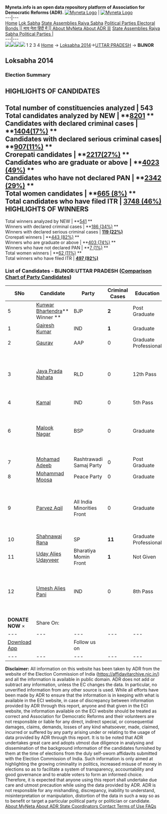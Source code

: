 **Myneta.info is an open data repository platform of Association for Democratic Reforms (ADR).**
[![Myneta Logo](https://www.myneta.info/lib/img/myneta-logo.png)](https://www.myneta.info/) | [![Myneta Logo](https://www.myneta.info/lib/img/adr-logo.png)](https://adrindia.org)  
---|---  
[Home](https://www.myneta.info/) [Lok Sabha](https://www.myneta.info/#ls "Lok Sabha") [ State Assemblies ](https://www.myneta.info/#sa "State Assemblies") [Rajya Sabha](https://www.myneta.info/#rs "Rajya Sabha") [Political Parties ](https://www.myneta.info/party "Political Parties") [ Electoral Bonds ](https://www.myneta.info/electoral_bonds "Electoral Bonds") [ || माय नेता हिंदी में || ](https://translate.google.co.in/translate?prev=hp&hl=en&js=y&u=www.myneta.info&sl=en&tl=hi&history_state0=) [ About MyNeta ](https://adrindia.org/content/about-myneta) [ About ADR ](https://adrindia.org/about-adr/who-we-are) [☰](javascript:void\(0\))
[ State Assemblies ](https://www.myneta.info/#sa "State Assemblies") [ Rajya Sabha ](https://www.myneta.info/#rs "Rajya Sabha") [ Political Parties ](https://www.myneta.info/party "Political Parties")
|   
---|---  
![](https://www.myneta.info/lib/img/banner/banner-1.png)![](https://www.myneta.info/lib/img/banner/banner-2.png)![](https://www.myneta.info/lib/img/banner/banner-3.png)![](https://www.myneta.info/lib/img/banner/banner-4.png)
1  2  3  4 
[Home](https://www.myneta.info/) → [Loksabha 2014](https://www.myneta.info/ls2014/)→[UTTAR PRADESH](https://www.myneta.info/ls2014/index.php?action=show_constituencies&state_id=24) → **BIJNOR**
### 
## Loksabha 2014
###  Election Summary 
HIGHLIGHTS OF CANDIDATES  
---  
Total number of constituencies analyzed |  543   
Total candidates analyzed by NEW | **[8201](https://www.myneta.info/ls2014/index.php?action=summary&subAction=candidates_analyzed&sort=candidate#summary) **  
Candidates with declared criminal cases | **[1404(17%)](https://www.myneta.info/ls2014/index.php?action=summary&subAction=crime&sort=candidate#summary) **  
Candidates with declared serious criminal cases| **[907(11%)](https://www.myneta.info/ls2014/index.php?action=summary&subAction=serious_crime&sort=candidate#summary) **  
Crorepati candidates | **[2217(27%)](https://www.myneta.info/ls2014/index.php?action=summary&subAction=crorepati&sort=candidate#summary) **  
Candidates who are graduate or above | **[4023 (49%)](https://www.myneta.info/ls2014/index.php?action=summary&subAction=education&sort=candidate#summary) **  
Candidates who have not declared PAN | **[2342 (29%)](https://www.myneta.info/ls2014/index.php?action=summary&subAction=without_pan&sort=candidate#summary) **  
Total women candidates | **[665 (8%)](https://www.myneta.info/ls2014/index.php?action=summary&subAction=women_candidate&sort=candidate#summary) **  
Total candidates who have filed ITR | [**3748 (46%)**](https://www.myneta.info/ls2014/index.php?action=summary&subAction=filed_itr&sort=candidate#summary)  
HIGHLIGHTS OF WINNERS  
---  
Total winners analyzed by NEW | **[541](https://www.myneta.info/ls2014/index.php?action=summary&subAction=winner_analyzed&sort=candidate#summary) **  
Winners with declared criminal cases | **[186 (34%)](https://www.myneta.info/ls2014/index.php?action=summary&subAction=winner_crime&sort=candidate#summary) **  
Winners with declared serious criminal cases | **[119 (22%)](https://www.myneta.info/ls2014/index.php?action=summary&subAction=winner_serious_crime&sort=candidate#summary)**  
Crorepati winners | **[443 (82%)](https://www.myneta.info/ls2014/index.php?action=summary&subAction=winner_crorepati&sort=candidate#summary) **  
Winners who are graduate or above | **[403 (74%)](https://www.myneta.info/ls2014/index.php?action=summary&subAction=winner_education&sort=candidate#summary) **  
Winners who have not declared PAN | **[7 (1%)](https://www.myneta.info/ls2014/index.php?action=summary&subAction=winner_without_pan&sort=candidate#summary) **  
Total women winners | **[62 (11%)](https://www.myneta.info/ls2014/index.php?action=summary&subAction=winner_women&sort=candidate#summary) **  
Total winners who have filed ITR | [**497 (92%)**](https://www.myneta.info/ls2014/index.php?action=summary&subAction=winner_filed_itr&sort=candidate#summary)  
### List of Candidates - BIJNOR:UTTAR PRADESH ([Comparison Chart of Party Candidates](https://www.myneta.info/ls2014/comparisonchart.php?constituency_id=513))
SNo | Candidate| Party| Criminal Cases| Education| Age| Total Assets| Liabilities  
---|---|---|---|---|---|---|---  
5  | [Kunwar Bhartendra](https://www.myneta.info/ls2014/candidate.php?candidate_id=1764)** Winner ** | BJP | **2** | Post Graduate| 50 | Rs 1,63,40,646 ~ 1 Crore+ | Rs 0 ~   
1  | [Gajresh Kumar](https://www.myneta.info/ls2014/candidate.php?candidate_id=1755) | IND | **1** | Graduate| 26 | Rs 2,66,000 ~ 2 Lacs+ | Rs 0 ~   
2  | [Gaurav](https://www.myneta.info/ls2014/candidate.php?candidate_id=687) | AAP | 0 | Graduate Professional| 40 | Rs 2,82,46,000 ~ 2 Crore+ | Rs 2,40,00,000 ~ 2 Crore+  
3  | [Jaya Prada Nahata](https://www.myneta.info/ls2014/candidate.php?candidate_id=688) | RLD | 0 | 12th Pass| 51 | ![](https://myneta.info/image_v2.php?myneta_folder=ls2014&candidate_id=688&col=ta) | ![](https://myneta.info/image_v2.php?myneta_folder=ls2014&candidate_id=688&col=lia)  
4  | [Kamal](https://www.myneta.info/ls2014/candidate.php?candidate_id=1757) | IND | 0 | 5th Pass| 44 | Rs 16,06,593 ~ 16 Lacs+ | Rs 0 ~   
6  | [Malook Nagar](https://www.myneta.info/ls2014/candidate.php?candidate_id=1763) | BSP | 0 | Graduate| 48 | ![](https://myneta.info/image_v2.php?myneta_folder=ls2014&candidate_id=1763&col=ta) | ![](https://myneta.info/image_v2.php?myneta_folder=ls2014&candidate_id=1763&col=lia)  
7  | [Mohamad Adeeb](https://www.myneta.info/ls2014/candidate.php?candidate_id=1756) | Rashtrawadi Samaj Party | 0 | Post Graduate| 68 | Rs 2,62,41,383 ~ 2 Crore+ | Rs 0 ~   
8  | [Mohammad Moosa](https://www.myneta.info/ls2014/candidate.php?candidate_id=1759) | Peace Party | 0 | Graduate| 41 | Rs 87,40,204 ~ 87 Lacs+ | Rs 0 ~   
9  | [Parvez Aqil](https://www.myneta.info/ls2014/candidate.php?candidate_id=1762) | All India Minorities Front | 0 | Graduate| 42 | ![](https://myneta.info/image_v2.php?myneta_folder=ls2014&candidate_id=1762&col=ta) | ![](https://myneta.info/image_v2.php?myneta_folder=ls2014&candidate_id=1762&col=lia)  
10  | [Shahnawaj Rana](https://www.myneta.info/ls2014/candidate.php?candidate_id=57) | SP | **11** | Graduate Professional| 41 | Rs 14,55,62,257 ~ 14 Crore+ | Rs 5,43,11,908 ~ 5 Crore+  
11  | [Uday Alies Udayveer](https://www.myneta.info/ls2014/candidate.php?candidate_id=1761) | Bharatiya Momin Front | **1** | Not Given| 54 | Rs 16,10,000 ~ 16 Lacs+ | Rs 0 ~   
12  | [Umesh Alies Pani](https://www.myneta.info/ls2014/candidate.php?candidate_id=1760) | IND | 0 | 8th Pass| 32 | ![](https://myneta.info/image_v2.php?myneta_folder=ls2014&candidate_id=1760&col=ta) | ![](https://myneta.info/image_v2.php?myneta_folder=ls2014&candidate_id=1760&col=lia)  
|  **DONATE NOW** × |  Share On:  | [](https://api.whatsapp.com/send?text=https%3A%2F%2Fmyneta.info%2Fpunjab2022%2Findex.php%3Faction%3Dshow_constituencies%26state_id%3D19) | [](https://www.facebook.com/sharer/sharer.php?u=https%3A%2F%2Fmyneta.info%2Fpunjab2022%2Findex.php%3Faction%3Dshow_constituencies%26state_id%3D19) | [](https://twitter.com/share?url=https%3A%2F%2Fmyneta.info%2Fpunjab2022%2Findex.php%3Faction%3Dshow_constituencies%26state_id%3D19)  
---|---|---|---|---  
| [ Download App ](https://play.google.com/store/apps/details?id=com.webrosoft.myneta1&pcampaignid=pcampaignidMKT-Other-global-all-co-prtnr-py-PartBadge-Mar2515-1) | [](https://play.google.com/store/apps/details?id=com.webrosoft.myneta1&pcampaignid=pcampaignidMKT-Other-global-all-co-prtnr-py-PartBadge-Mar2515-1) |  Follow us on  | [](https://www.facebook.com/adrindia.org/) | [](https://twitter.com/adrspeaks) | [](https://groups.google.com/g/national-election-watch?hl=en&pli=1) | [](https://www.instagram.com/adrspeaks/) | [](https://www.youtube.com/user/adrspeaks) | [](https://sharechat.com/profile/adrspeaks)  
---|---|---|---|---|---|---|---|---  
**Disclaimer:** All information on this website has been taken by ADR from the website of the Election Commission of India (https://affidavitarchive.nic.in/) and all the information is available in public domain. ADR does not add or subtract any information, unless the EC changes the data. In particular, no unverified information from any other source is used. While all efforts have been made by ADR to ensure that the information is in keeping with what is available in the ECI website, in case of discrepancy between information provided by ADR through this report, anyone and that given in the ECI website, the information available on the ECI website should be treated as correct and Association for Democratic Reforms and their volunteers are not responsible or liable for any direct, indirect special, or consequential damages, claims, demands, losses of any kind whatsoever, made, claimed, incurred or suffered by any party arising under or relating to the usage of data provided by ADR through this report. It is to be noted that ADR undertakes great care and adopts utmost due diligence in analysing and dissemination of the background information of the candidates furnished by them at the time of elections from the duly self-sworn affidavits submitted with the Election Commission of India. Such information is only aimed at highlighting the growing criminality in politics, increased misuse of money in elections so as to facilitate a system of transparency, accountability and good governance and to enable voters to form an informed choice. Therefore, it is expected that anyone using this report shall undertake due care and utmost precaution while using the data provided by ADR. ADR is not responsible for any mishandling, discrepancy, inability to understand, misinterpretation or manipulation, distortion of the data in such a way so as to benefit or target a particular political party or politician or candidate. 
[ About MyNeta ](https://adrindia.org/content/about-myneta) [ About ADR ](https://adrindia.org/about-adr/who-we-are) [ State Coordinators ](https://adrindia.org/about-adr/state-coordinators) [ Contact ](https://adrindia.org/contact-us) [ Terms of Use ](https://adrindia.org/content/adr-terms-use) [ FAQs ](https://adrindia.org/content/faqs)
